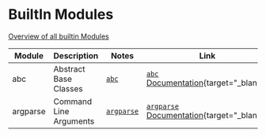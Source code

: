 # BuiltIn Modules

[Overview of all builtin Modules](https://docs.python.org/3/py-modindex.html)

| Module   | Description            | Notes                     | Link                                                                                          |
| -------- | ---------------------- | ------------------------- | --------------------------------------------------------------------------------------------- |
| abc      | Abstract Base Classes  | [`abc`](abc.md)           | [`abc` Documentation](https://docs.python.org/3/library/abc.html){target="\_blank"}           |
| argparse | Command Line Arguments | [`argparse`](argparse.md) | [`argparse` Documentation](https://docs.python.org/3/library/argparse.html){target="\_blank"} |
